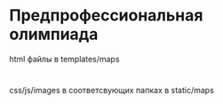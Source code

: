 # Предпрофессиональная олимпиада
html файлы в templates/maps
#
css/js/images в соответсвующих папках в static/maps
